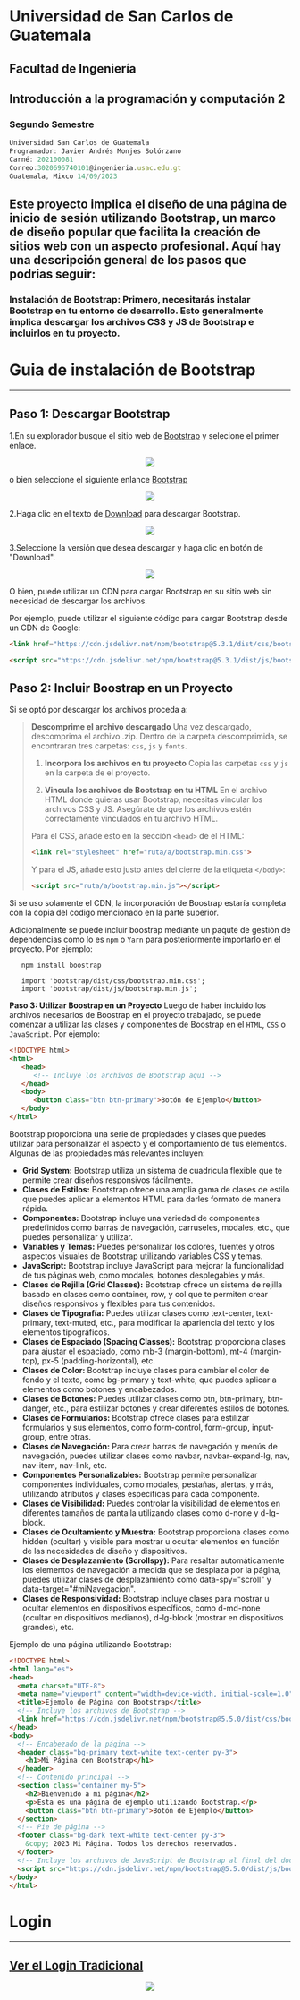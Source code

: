 # Universidad de San Carlos de Guatemala
## Facultad de Ingeniería
## Introducción a la programación y computación 2
### Segundo Semestre

```js
Universidad San Carlos de Guatemala
Programador: Javier Andrés Monjes Solórzano 
Carné: 202100081
Correo:3020696740101@ingenieria.usac.edu.gt
Guatemala, Mixco 14/09/2023
```
## Este proyecto implica el diseño de una página de inicio de sesión utilizando Bootstrap, un marco de diseño popular que facilita la creación de sitios web con un aspecto profesional. Aquí hay una descripción general de los pasos que podrías seguir:

### **Instalación de Bootstrap:** Primero, necesitarás instalar Bootstrap en tu entorno de desarrollo. Esto generalmente implica descargar los archivos CSS y JS de Bootstrap e incluirlos en tu proyecto.

# **Guia de instalación de Bootstrap**
---
## **Paso 1: Descargar Bootstrap**

1.En su explorador busque el sitio web de [Bootstrap](https://getbootstrap.com/) y selecione el primer enlace.
<p align="center">
    <img src="new img/Proyecto nuevo.jpg">
</p>

o bien seleccione el siguiente enlance [Bootstrap](https://getbootstrap.com/)
<p align="center">
    <img src="new img/Proyecto nuevo (1).jpg">
</p>

2.Haga clic en el texto de [Download](https://getbootstrap.com/docs/4.5/getting-started/download/) para descargar Bootstrap.
<p align="center">
    <img src="new img/Proyecto nuevo (2).jpg">
</p>

3.Seleccione la versión que desea descargar y haga clic en botón de "Download".
<p align="center">
    <img src="new img/Proyecto nuevo (3).jpg">  
</p>
O bien, puede utilizar un CDN para cargar Bootstrap en su sitio web sin necesidad de descargar los archivos. 

Por ejemplo, puede utilizar el siguiente código para cargar Bootstrap desde un CDN de Google:

```HTML
<link href="https://cdn.jsdelivr.net/npm/bootstrap@5.3.1/dist/css/bootstrap.min.css" rel="stylesheet" integrity="sha384-4bw+/aepP/YC94hEpVNVgiZdgIC5+VKNBQNGCHeKRQN+PtmoHDEXuppvnDJzQIu9" crossorigin="anonymous">

<script src="https://cdn.jsdelivr.net/npm/bootstrap@5.3.1/dist/js/bootstrap.bundle.min.js" integrity="sha384-HwwvtgBNo3bZJJLYd8oVXjrBZt8cqVSpeBNS5n7C8IVInixGAoxmnlMuBnhbgrkm" crossorigin="anonymous"></script>

```
## **Paso 2: Incluir Boostrap en un Proyecto**
Si se optó por descargar los archivos proceda a:
>
>**Descomprime el archivo descargado**
   Una vez descargado, descomprima el archivo .zip. Dentro de la carpeta descomprimida, se encontraran tres carpetas: `css`, `js` y `fonts`.
>
>1. **Incorpora los archivos en tu proyecto**
   Copia las carpetas `css` y `js` en la carpeta de el proyecto.
>
>2. **Vincula los archivos de Bootstrap en tu HTML**
   En el archivo HTML donde quieras usar Bootstrap, necesitas vincular los archivos CSS y JS. Asegúrate de que los archivos estén correctamente vinculados en tu archivo HTML.
>
>Para el CSS, añade esto en la sección `<head>` de el HTML:
>   ```html
>   <link rel="stylesheet" href="ruta/a/bootstrap.min.css">
>   ```
>   Y para el JS, añade esto justo antes del cierre de la etiqueta `</body>`:
>   ```html
>   <script src="ruta/a/bootstrap.min.js"></script>
>   ```
>

Si se uso solamente el CDN, la incorporación de Boostrap estaría completa con la copia del codigo mencionado en la parte superior.

Adicionalmente se puede incluir boostrap mediante un paqute de gestión de dependencias como lo es `npm` o `Yarn` para posteriormente importarlo en el proyecto.
 Por ejemplo:
```
   npm install boostrap
```
```
   import 'bootstrap/dist/css/bootstrap.min.css';
   import 'bootstrap/dist/js/bootstrap.min.js';
```

**Paso 3: Utilizar Boostrap en un Proyecto**
   Luego de haber incluido los archivos necesarios de Boostrap en el proyecto trabajado, se puede comenzar a utilizar las clases y componentes de Boostrap en el `HTML`, `CSS` o `JavaScript`. Por ejemplo:

``` HTML
<!DOCTYPE html>
<html>
   <head>
      <!-- Incluye los archivos de Bootstrap aquí -->
   </head>
   <body>
      <button class="btn btn-primary">Botón de Ejemplo</button>
   </body>
</html>
```

Bootstrap proporciona una serie de propiedades y clases que puedes utilizar para personalizar el aspecto y el comportamiento de tus elementos. Algunas de las propiedades más relevantes incluyen:

- **Grid System:** Bootstrap utiliza un sistema de cuadrícula flexible que te permite crear diseños responsivos fácilmente. 
- **Clases de Estilos:** Bootstrap ofrece una amplia gama de clases de estilo que puedes aplicar a elementos HTML para darles formato de manera rápida. 
- **Componentes:** Bootstrap incluye una variedad de componentes predefinidos como barras de navegación, carruseles, modales, etc., que puedes personalizar y utilizar. 
- **Variables y Temas:** Puedes personalizar los colores, fuentes y otros aspectos visuales de Bootstrap utilizando variables CSS y temas. 
- **JavaScript:** Bootstrap incluye JavaScript para mejorar la funcionalidad de tus páginas web, como modales, botones desplegables y más.
- **Clases de Rejilla (Grid Classes):** Bootstrap ofrece un sistema de rejilla basado en clases como container, row, y col que te permiten crear diseños responsivos y flexibles para tus contenidos.
- **Clases de Tipografía:** Puedes utilizar clases como text-center, text-primary, text-muted, etc., para modificar la apariencia del texto y los elementos tipográficos.
- **Clases de Espaciado (Spacing Classes):** Bootstrap proporciona clases para ajustar el espaciado, como mb-3 (margin-bottom), mt-4 (margin-top), px-5 (padding-horizontal), etc.
- **Clases de Color:** Bootstrap incluye clases para cambiar el color de fondo y el texto, como bg-primary y text-white, que puedes aplicar a elementos como botones y encabezados.
- **Clases de Botones:** Puedes utilizar clases como btn, btn-primary, btn-danger, etc., para estilizar botones y crear diferentes estilos de botones.
- **Clases de Formularios:** Bootstrap ofrece clases para estilizar formularios y sus elementos, como form-control, form-group, input-group, entre otras.
- **Clases de Navegación:** Para crear barras de navegación y menús de navegación, puedes utilizar clases como navbar, navbar-expand-lg, nav, nav-item, nav-link, etc.
- **Componentes Personalizables:** Bootstrap permite personalizar componentes individuales, como modales, pestañas, alertas, y más, utilizando atributos y clases específicas para cada componente.
- **Clases de Visibilidad:** Puedes controlar la visibilidad de elementos en diferentes tamaños de pantalla utilizando clases como d-none y d-lg-block.
- **Clases de Ocultamiento y Muestra:** Bootstrap proporciona clases como hidden (ocultar) y visible para mostrar u ocultar elementos en función de las necesidades de diseño y dispositivos.
- **Clases de Desplazamiento (Scrollspy):** Para resaltar automáticamente los elementos de navegación a medida que se desplaza por la página, puedes utilizar clases de desplazamiento como data-spy="scroll" y data-target="#miNavegacion".
- **Clases de Responsividad:** Bootstrap incluye clases para mostrar u ocultar elementos en dispositivos específicos, como d-md-none (ocultar en dispositivos medianos), d-lg-block (mostrar en dispositivos grandes), etc.


Ejemplo de una página utilizando Bootstrap:
```HTML 
<!DOCTYPE html>
<html lang="es">
<head>
  <meta charset="UTF-8">
  <meta name="viewport" content="width=device-width, initial-scale=1.0">
  <title>Ejemplo de Página con Bootstrap</title>
  <!-- Incluye los archivos de Bootstrap -->
  <link href="https://cdn.jsdelivr.net/npm/bootstrap@5.5.0/dist/css/bootstrap.min.css" rel="stylesheet">
</head>
<body>
  <!-- Encabezado de la página -->
  <header class="bg-primary text-white text-center py-3">
    <h1>Mi Página con Bootstrap</h1>
  </header>
  <!-- Contenido principal -->
  <section class="container my-5">
    <h2>Bienvenido a mi página</h2>
    <p>Esta es una página de ejemplo utilizando Bootstrap.</p>
    <button class="btn btn-primary">Botón de Ejemplo</button>
  </section>
  <!-- Pie de página -->
  <footer class="bg-dark text-white text-center py-3">
    &copy; 2023 Mi Página. Todos los derechos reservados.
  </footer>
  <!-- Incluye los archivos de JavaScript de Bootstrap al final del documento -->
  <script src="https://cdn.jsdelivr.net/npm/bootstrap@5.5.0/dist/js/bootstrap.min.js" integrity="sha384-wTf/cgx6G9l2Dj2TbDMfjqLtrtff9I/Cq8p/nzU5+WtTr0p5lPveLElXl1zshj1Pk" crossorigin="anonymous"></script>
</body>
</html>

```


# Login
---
## [Ver el Login Tradicional](https://github.com/javieer24/IPC2-Bootstrap)
<p align="center">
    <img src="IMG\Login Tradicional.png">
</p>  


